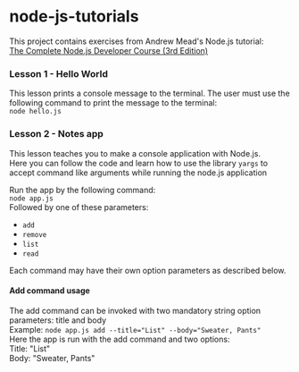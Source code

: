 # node-js-tutorials
This project contains exercises from Andrew Mead's Node.js tutorial:  
[The Complete Node.js Developer Course (3rd Edition)](https://www.udemy.com/course/the-complete-nodejs-developer-course-2/)

### Lesson 1 - Hello World
This lesson prints a console message to the terminal. The user must use the following command to print the message to the terminal:  
`node hello.js`

### Lesson 2 - Notes app
This lesson teaches you to make a console application with Node.js.  
Here you can follow the code and learn how to use the library `yargs` to accept command like arguments while running the node.js application  

Run the app by the following command:  
`node app.js`  
Followed by one of these parameters:
- `add`
- `remove`
- `list`
- `read`  

Each command may have their own option parameters as described below.

#### Add command usage  
The add command can be invoked with two mandatory string option parameters: title and body  
Example: `node app.js add --title="List" --body="Sweater, Pants"`  
Here the app is run with the add command and two options:  
Title: "List"  
Body: "Sweater, Pants"


